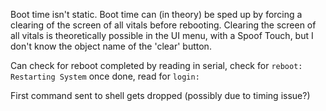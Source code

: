 Boot time isn't static.
Boot time can (in theory) be sped up by forcing a clearing of the screen of all vitals before rebooting.
Clearing the screen of all vitals is theoretically possible in the UI menu, with a Spoof Touch, but I don't know the object name of the 'clear' button.

Can check for reboot completed by reading in serial, check for `reboot: Restarting System`
once done, read for `login:`

First command sent to shell gets dropped (possibly due to timing issue?)
